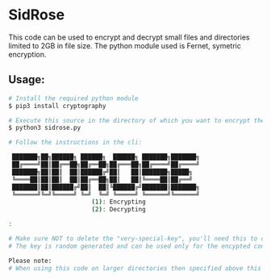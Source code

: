 # SidRose

This code can be used to encrypt and decrypt small files and directories limited to 2GB in file size.
The python module used is Fernet, symetric encryption.

## Usage:
```bash
# Install the required python module
$ pip3 install cryptography

# Execute this source in the directory of which you want to encrypt the contents.
$ python3 sidrose.py 

# Follow the instructions in the cli:

 ███████╗██╗██████╗ ██████╗  ██████╗ ███████╗███████╗
 ██╔════╝██║██╔══██╗██╔══██╗██╔═══██╗██╔════╝██╔════╝
 ███████╗██║██║  ██║██████╔╝██║   ██║███████╗█████╗
 ╚════██║██║██║  ██║██╔══██╗██║   ██║╚════██║██╔══╝
 ███████║██║██████╔╝██║  ██║╚██████╔╝███████║███████╗
 ╚══════╝╚═╝╚═════╝ ╚═╝  ╚═╝ ╚═════╝ ╚══════╝╚══════╝
                       (1): Encrypting
                       (2): Decrypting

:

# Make sure NOT to delete the "very-special-key", you'll need this to decrypt the data again.
# The key is random generated and can be used only for the encypted contents its been created for.

Please note: 
# When using this code on larger directories then specified above this program wil not act as intended, use with caution.
```
